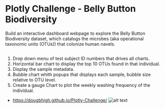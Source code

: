 # Plotly Challenge - Belly Button Biodiversity

Build an interactive dashboard webpage to explore the Belly Button Biodiversity dataset, which catalogs the microbes (aka operational taxonomic units (OTUs)) that colonize human navels.

## 
1. Drop down menu of test subject ID numbers that drives all charts.
2. Horizontal bar chart to display the top 10 OTUs found in that individual.
3. Display the sample metadata.
4. Bubble chart whith popups that displays each sample, bubble size relative to OTU level.
5. Create a gauge Chart to plot the weekly washing frequency of the individual.
- https://dougbhigh.github.io/Plotly-Challenge/ 
![alt text](https://github.com/dougbhigh/Plotly-Challenge/blob/master/data/Bellybutton_Biodiversity.png)